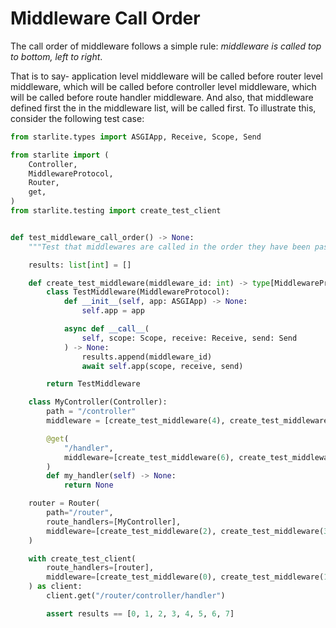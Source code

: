 # Middleware Call Order

The call order of middleware follows a simple rule: _middleware is called top to bottom, left to right_.

That is to say- application level middleware will be called before router level middleware, which will be called
before controller level middleware, which will be called before route handler middleware. And also, that middleware
defined first the in the middleware list, will be called first. To illustrate this, consider the following test case:

```python
from starlite.types import ASGIApp, Receive, Scope, Send

from starlite import (
    Controller,
    MiddlewareProtocol,
    Router,
    get,
)
from starlite.testing import create_test_client


def test_middleware_call_order() -> None:
    """Test that middlewares are called in the order they have been passed."""

    results: list[int] = []

    def create_test_middleware(middleware_id: int) -> type[MiddlewareProtocol]:
        class TestMiddleware(MiddlewareProtocol):
            def __init__(self, app: ASGIApp) -> None:
                self.app = app

            async def __call__(
                self, scope: Scope, receive: Receive, send: Send
            ) -> None:
                results.append(middleware_id)
                await self.app(scope, receive, send)

        return TestMiddleware

    class MyController(Controller):
        path = "/controller"
        middleware = [create_test_middleware(4), create_test_middleware(5)]

        @get(
            "/handler",
            middleware=[create_test_middleware(6), create_test_middleware(7)],
        )
        def my_handler(self) -> None:
            return None

    router = Router(
        path="/router",
        route_handlers=[MyController],
        middleware=[create_test_middleware(2), create_test_middleware(3)],
    )

    with create_test_client(
        route_handlers=[router],
        middleware=[create_test_middleware(0), create_test_middleware(1)],
    ) as client:
        client.get("/router/controller/handler")

        assert results == [0, 1, 2, 3, 4, 5, 6, 7]
```
